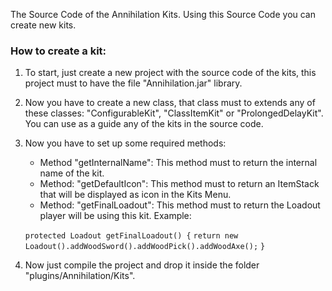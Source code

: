 The Source Code of the Annihilation Kits. Using this Source Code you can create new kits.

### How to create a kit:
1. To start, just create a new project with the source code of the kits, this project must to have the file "Annihilation.jar" library.
2. Now you have to create a new class, that class must to extends any of these classes: "ConfigurableKit", "ClassItemKit" or 
"ProlongedDelayKit". You can use as a guide any of the kits in the source code.
3. Now you have to set up some required methods:
    - Method "getInternalName": This method must to return the internal name of the kit.
    - Method: "getDefaultIcon": This method must to return an ItemStack that will be displayed as icon in the Kits Menu.
    - Method: "getFinalLoadout": This method must to return the Loadout player will be using this kit. Example:
    
    `protected Loadout getFinalLoadout() {`
        `return new Loadout().addWoodSword().addWoodPick().addWoodAxe();`
    `}`
        
4. Now just compile the project and drop it inside the folder "plugins/Annihilation/Kits".

